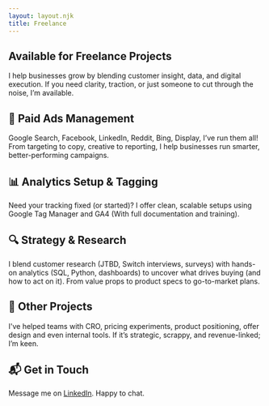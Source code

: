 ```yaml
---
layout: layout.njk
title: Freelance
---
```


<section class="max-w-3xl mx-auto py-12 px-4 sm:px-6 lg:px-8">
  <h1 class="text-3xl font-bold mb-6">Available for Freelance Projects</h1>
  <p class="mb-8 text-gray-700">I help businesses grow by blending customer insight, data, and digital execution. If you need clarity, traction, or just someone to cut through the noise, I’m available.</p>
  <div class="space-y-10">
    <div>
      <h2 class="text-xl font-semibold mb-2">🚀 Paid Ads Management</h2>
      <p class="text-gray-700">Google Search, Facebook, LinkedIn, Reddit, Bing, Display, I’ve run them all! From targeting to copy, creative to reporting, I help businesses run smarter, better-performing campaigns.</p>
    </div>
<div>
  <h2 class="text-xl font-semibold mb-2">📊 Analytics Setup & Tagging</h2>
  <p class="text-gray-700">Need your tracking fixed (or started)? I offer clean, scalable setups using Google Tag Manager and GA4 (With full documentation and training).</p>
</div>

<div>
  <h2 class="text-xl font-semibold mb-2">🔍 Strategy & Research</h2>
  <p class="text-gray-700">I blend customer research (JTBD, Switch interviews, surveys) with hands-on analytics (SQL, Python, dashboards) to uncover what drives buying (and how to act on it). From value props to product specs to go-to-market plans.</p>
</div>

<div>
  <h2 class="text-xl font-semibold mb-2">🧠 Other Projects</h2>
  <p class="text-gray-700">I've helped teams with CRO, pricing experiments, product positioning, offer design and even internal tools. If it’s strategic, scrappy, and revenue-linked; I’m keen.</p>
</div>

  </div>
  <div class="mt-12">
    <h2 class="text-xl font-semibold mb-2">📬 Get in Touch</h2>
    <p class="text-gray-700">Message me on <a href="https://www.linkedin.com/in/willsweet" class="underline text-blue-600 hover:text-blue-800">LinkedIn</a>. Happy to chat.</p>
  </div>
</section>
